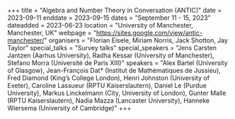 +++
title = "Algebra and Number Theory in Conversation (ANTIC)"
date = 2023-09-11
enddate = 2023-09-15
dates = "September 11 - 15, 2023"
dateadded = 2023-06-23
location = "University of Manchester, Manchester, UK"
webpage = "https://sites.google.com/view/antic-manchester/"
organisers = "Florian Eisele, Miriam Norris, Jack Shotton, Jay Taylor"
special_talks = "Survey talks"
special_speakers = "Jens Carsten Jantzen (Aarhus University), Radha Kessar (University of Manchester), Stefano Morra (Université de Paris XIII)"
speakers = "Alex Bartel (University of Glasgow), Jean-François Dat* (Institut de Mathématiques de Jussieu), Fred Diamond (King’s College London), Henri Johnston (University of Exeter), Caroline Lassueur (RPTU Kaiserslautern), Daniel Le (Purdue University), Markus Linckelmann (City, University of London), Gunter Malle (RPTU Kaiserslautern), Nadia Mazza (Lancaster University), Hanneke Wiersema (University of Cambridge)"
+++
